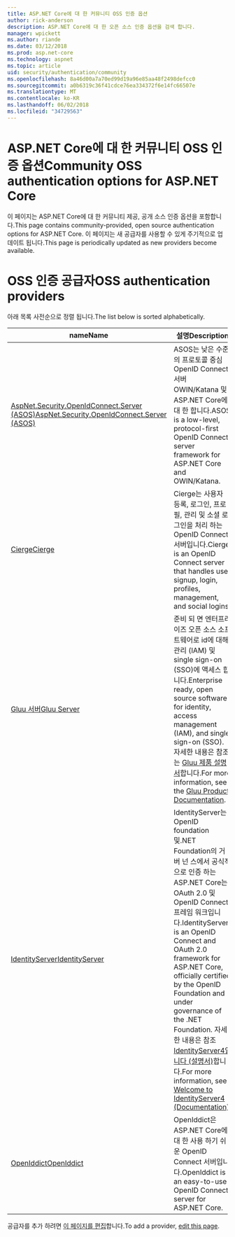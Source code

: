 ```yaml
---
title: ASP.NET Core에 대 한 커뮤니티 OSS 인증 옵션
author: rick-anderson
description: ASP.NET Core에 대 한 오픈 소스 인증 옵션을 검색 합니다.
manager: wpickett
ms.author: riande
ms.date: 03/12/2018
ms.prod: asp.net-core
ms.technology: aspnet
ms.topic: article
uid: security/authentication/community
ms.openlocfilehash: 8a46d00a7a70ed99d19a96e85aa48f2498defcc0
ms.sourcegitcommit: a0b6319c36f41cdce76ea334372f6e14fc66507e
ms.translationtype: MT
ms.contentlocale: ko-KR
ms.lasthandoff: 06/02/2018
ms.locfileid: "34729563"
---
```

# <a name="community-oss-authentication-options-for-aspnet-core"></a><span data-ttu-id="81b7d-103">ASP.NET Core에 대 한 커뮤니티 OSS 인증 옵션</span><span class="sxs-lookup"><span data-stu-id="81b7d-103">Community OSS authentication options for ASP.NET Core</span></span>

<span data-ttu-id="81b7d-104">이 페이지는 ASP.NET Core에 대 한 커뮤니티 제공, 공개 소스 인증 옵션을 포함합니다.</span><span class="sxs-lookup"><span data-stu-id="81b7d-104">This page contains community-provided, open source authentication options for ASP.NET Core.</span></span> <span data-ttu-id="81b7d-105">이 페이지는 새 공급자를 사용할 수 있게 주기적으로 업데이트 됩니다.</span><span class="sxs-lookup"><span data-stu-id="81b7d-105">This page is periodically updated as new providers become available.</span></span>

# <a name="oss-authentication-providers"></a><span data-ttu-id="81b7d-106">OSS 인증 공급자</span><span class="sxs-lookup"><span data-stu-id="81b7d-106">OSS authentication providers</span></span>

<span data-ttu-id="81b7d-107">아래 목록 사전순으로 정렬 됩니다.</span><span class="sxs-lookup"><span data-stu-id="81b7d-107">The list below is sorted alphabetically.</span></span>

| <span data-ttu-id="81b7d-108">name</span><span class="sxs-lookup"><span data-stu-id="81b7d-108">Name</span></span> | <span data-ttu-id="81b7d-109">설명</span><span class="sxs-lookup"><span data-stu-id="81b7d-109">Description</span></span> |
| ---- | ----------- |
| [<span data-ttu-id="81b7d-110">AspNet.Security.OpenIdConnect.Server (ASOS)</span><span class="sxs-lookup"><span data-stu-id="81b7d-110">AspNet.Security.OpenIdConnect.Server (ASOS)</span></span>](https://github.com/aspnet-contrib/AspNet.Security.OpenIdConnect.Server) | <span data-ttu-id="81b7d-111">ASOS는 낮은 수준의 프로토콜 중심 OpenID Connect 서버 OWIN/Katana 및 ASP.NET Core에 대 한 합니다.</span><span class="sxs-lookup"><span data-stu-id="81b7d-111">ASOS is a low-level, protocol-first OpenID Connect server framework for ASP.NET Core and OWIN/Katana.</span></span> |
| [<span data-ttu-id="81b7d-112">Cierge</span><span class="sxs-lookup"><span data-stu-id="81b7d-112">Cierge</span></span>](https://github.com/pwdless/Cierge) | <span data-ttu-id="81b7d-113">Cierge는 사용자 등록, 로그인, 프로필, 관리 및 소셜 로그인을 처리 하는 OpenID Connect 서버입니다.</span><span class="sxs-lookup"><span data-stu-id="81b7d-113">Cierge is an OpenID Connect server that handles user signup, login, profiles, management, and social logins.</span></span> |
| [<span data-ttu-id="81b7d-114">Gluu 서버</span><span class="sxs-lookup"><span data-stu-id="81b7d-114">Gluu Server</span></span>](https://gluu.org/) | <span data-ttu-id="81b7d-115">준비 되 면 엔터프라이즈 오픈 소스 소프트웨어로 id에 대해 관리 (IAM) 및 single sign-on (SSO)에 액세스 합니다.</span><span class="sxs-lookup"><span data-stu-id="81b7d-115">Enterprise ready, open source software for identity, access management (IAM), and single sign-on (SSO).</span></span> <span data-ttu-id="81b7d-116">자세한 내용은 참조는 [Gluu 제품 설명서](https://gluu.org/docs/)합니다.</span><span class="sxs-lookup"><span data-stu-id="81b7d-116">For more information, see the [Gluu Product Documentation](https://gluu.org/docs/).</span></span> |
| [<span data-ttu-id="81b7d-117">IdentityServer</span><span class="sxs-lookup"><span data-stu-id="81b7d-117">IdentityServer</span></span>](https://identityserver.io/) | <span data-ttu-id="81b7d-118">IdentityServer는 OpenID foundation 및.NET Foundation의 거 버 넌 스에서 공식적으로 인증 하는 ASP.NET Core는 OAuth 2.0 및 OpenID Connect 프레임 워크입니다.</span><span class="sxs-lookup"><span data-stu-id="81b7d-118">IdentityServer is an OpenID Connect and OAuth 2.0 framework for ASP.NET Core, officially certified by the OpenID Foundation and under governance of the .NET Foundation.</span></span> <span data-ttu-id="81b7d-119">자세한 내용은 참조 [IdentityServer4입니다 (설명서)](https://identityserver4.readthedocs.io/en/release/)합니다.</span><span class="sxs-lookup"><span data-stu-id="81b7d-119">For more information, see [Welcome to IdentityServer4 (Documentation)](https://identityserver4.readthedocs.io/en/release/).</span></span> |
| [<span data-ttu-id="81b7d-120">OpenIddict</span><span class="sxs-lookup"><span data-stu-id="81b7d-120">OpenIddict</span></span>](https://github.com/openiddict/openiddict-core) | <span data-ttu-id="81b7d-121">OpenIddict은 ASP.NET Core에 대 한 사용 하기 쉬운 OpenID Connect 서버입니다.</span><span class="sxs-lookup"><span data-stu-id="81b7d-121">OpenIddict is an easy-to-use OpenID Connect server for ASP.NET Core.</span></span> |

<span data-ttu-id="81b7d-122">공급자를 추가 하려면 [이 페이지를 편집](https://github.com/login?return_to=https%3A%2F%2Fgithub.com%2Faspnet%2FDocs%2Fedit%2Fmaster%2Faspnetcore%2Fsecurity%2Fauthentication%2Fcommunity.md)합니다.</span><span class="sxs-lookup"><span data-stu-id="81b7d-122">To add a provider, [edit this page](https://github.com/login?return_to=https%3A%2F%2Fgithub.com%2Faspnet%2FDocs%2Fedit%2Fmaster%2Faspnetcore%2Fsecurity%2Fauthentication%2Fcommunity.md).</span></span>
